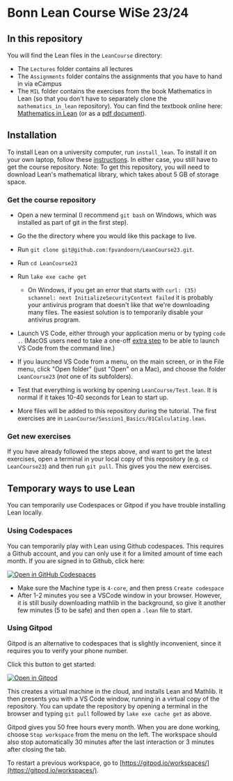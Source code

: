 # Bonn Lean Course WiSe 23/24

## In this repository

You will find the Lean files in the `LeanCourse` directory:
* The `Lectures` folder contains all lectures
* The `Assignments` folder contains the assignments that you have to hand in via eCampus
* The `MIL` folder contains the exercises from the book Mathematics in Lean (so that you don't have to separately clone the `mathematics_in_lean` repository). You can find the textbook online here:
[Mathematics in Lean](https://leanprover-community.github.io/mathematics_in_lean/)
(or as a
[pdf document](https://leanprover-community.github.io/mathematics_in_lean/mathematics_in_lean.pdf)).

## Installation

To install Lean on a university computer, run `install_lean`. To install it on your own laptop, follow these [instructions](https://leanprover-community.github.io/get_started.html). In either case, you still have to get the course repository. Note: To get this repository, you will need to download Lean's mathematical library, which takes about 5 GB of storage space.

### Get the course repository

* Open a new terminal (I recommend `git bash` on Windows, which was installed as part of git in the first step).

* Go the the directory where you would like this package to live.

* Run `git clone git@github.com:fpvandoorn/LeanCourse23.git`.

* Run `cd LeanCourse23`

* Run `lake exe cache get`
  * On Windows, if you get an error that starts with `curl: (35) schannel: next InitializeSecurityContext failed` it is probably your antivirus program that doesn't like that we're downloading many files. The easiest solution is to temporarily disable your antivirus program.

* Launch VS Code, either through your application menu or by typing
  `code .`. (MacOS users need to take a one-off
  [extra step](https://code.visualstudio.com/docs/setup/mac#_launching-from-the-command-line)
   to be able to launch VS Code from the command line.)

* If you launched VS Code from a menu, on the main screen, or in the File menu,
  click "Open folder" (just "Open" on a Mac), and choose the folder
  `LeanCourse23` (*not* one of its subfolders).

* Test that everything is working by opening `LeanCourse/Test.lean`.
  It is normal if it takes 10-40 seconds for Lean to start up.

* More files will be added to this repository during the tutorial. The first exercises are in `LeanCourse/Session1_Basics/01Calculating.lean`.

### Get new exercises

If you have already followed the steps above, and want to get the latest exercises, open a terminal in your local copy of this repository (e.g. `cd LeanCourse23`) and then run `git pull`. This gives you the new exercises.

## Temporary ways to use Lean

You can temporarily use Codespaces or Gitpod if you have trouble installing Lean locally.

### Using Codespaces

You can temporarily play with Lean using Github codespaces. This requires a Github account, and you can only use it for a limited amount of time each month. If you are signed in to Github, click here:

<a href='https://codespaces.new/fpvandoorn/LeanCourse23' target="_blank" rel="noreferrer noopener"><img src='https://github.com/codespaces/badge.svg' alt='Open in GitHub Codespaces' style='max-width: 100%;'></a>

* Make sure the Machine type is `4-core`, and then press `Create codespace`
* After 1-2 minutes you see a VSCode window in your browser. However, it is still busily downloading mathlib in the background, so give it another few minutes (5 to be safe) and then open a `.lean` file to start.

### Using Gitpod

Gitpod is an alternative to codespaces that is slightly inconvenient, since it requires you to verify your phone number.

Click this button to get started:

[![Open in Gitpod](https://gitpod.io/button/open-in-gitpod.svg)](https://gitpod.io/#https://github.com/fpvandoorn/LeanCourse23)

This creates a virtual machine in the cloud,
and installs Lean and Mathlib.
It then presents you with a VS Code window, running in a virtual
copy of the repository.
You can update the repository by opening a terminal in the browser
and typing `git pull` followed by `lake exe cache get` as above.

Gitpod gives you 50 free hours every month.
When you are done working, choose `Stop workspace` from the menu on the left.
The workspace should also stop automatically
30 minutes after the last interaction or 3 minutes after closing the tab.

To restart a previous workspace, go to [https://gitpod.io/workspaces/](https://gitpod.io/workspaces/).
